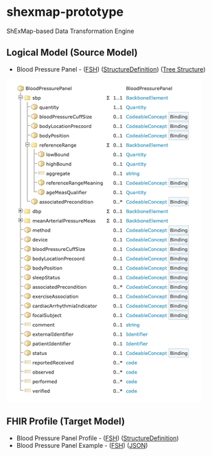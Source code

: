 # shexmap-prototype
ShExMap-based Data Transformation Engine


## Logical Model (Source Model)

* Blood Pressure Panel - ([FSH](https://github.com/fhircat/shexmap-prototype/blob/main/input/fsh/logicals/bloodpressurepanel-lm.fsh))  ([StructureDefinition](https://github.com/fhircat/shexmap-prototype/blob/main/fsh-generated/resources/StructureDefinition-BloodPressurePanel.json)) ([Tree Structure](https://simplifier.net/ddionfhir/bloodpressurepanel))

![](https://github.com/fhircat/shexmap-prototype/blob/main/logical-model-diagram.png)

## FHIR Profile (Target Model)

* Blood Pressure Panel Profile - ([FSH](https://github.com/HL7/cimi-vital-signs/blob/master/input/fsh/BloodPressurePanel.fsh)) ([StructureDefinition](https://build.fhir.org/ig/HL7/cimi-vital-signs/branches/master/StructureDefinition-blood-pressure-panel.html))
* Blood Pressure Panel Example - ([FSH](https://github.com/fhircat/shexmap-prototype/blob/main/input/fsh/instances/BloodPressurePanel-example.fsh)) ([JSON](https://github.com/fhircat/shexmap-prototype/blob/main/fsh-generated/resources/Observation-BloodPressurePanel-example.json))
